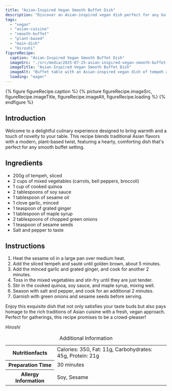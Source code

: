 ```yaml
---
title: "Asian-Inspired Vegan Smooth Buffet Dish"
description: "Discover an Asian-inspired vegan dish perfect for any buffet. Featuring tempeh, mixed vegetables, and quinoa, this recipe is both nourishing and delightful."
tags:
  - "vegan"
  - "asian-cuisine"
  - "smooth-buffet"
  - "plant-based"
  - "main-dish"
  - "Hiroshi"
figureRecipe: 
  caption: "Asian-Inspired Vegan Smooth Buffet Dish"
  imageSrc: "./src/media/2025-07-25-asian-inspired-vegan-smooth-buffet-dish-9989.png"
  imageTitle: "Asian-Inspired Vegan Smooth Buffet Dish"
  imageAlt: "Buffet table with an Asian-inspired vegan dish of tempeh and stir-fried vegetables on quinoa, accented with green onions and sesame, under soft light, no text/humans."
  loading: "eager"
---
```


{% figure figureRecipe.caption %}
{% picture figureRecipe.imageSrc, figureRecipe.imageTitle, figureRecipe.imageAlt, figureRecipe.loading %}
{% endfigure %}

## Introduction

Welcome to a delightful culinary experience designed to bring warmth and a touch of novelty to your table. This recipe blends traditional Asian flavors with a modern, plant-based twist, featuring a hearty, comforting dish that's perfect for any smooth buffet setting.

## Ingredients

- 200g of tempeh, sliced
- 2 cups of mixed vegetables (carrots, bell peppers, broccoli)
- 1 cup of cooked quinoa
- 2 tablespoons of soy sauce
- 1 tablespoon of sesame oil
- 1 clove garlic, minced
- 1 teaspoon of grated ginger
- 1 tablespoon of maple syrup
- 2 tablespoons of chopped green onions
- 1 teaspoon of sesame seeds
- Salt and pepper to taste

## Instructions

1. Heat the sesame oil in a large pan over medium heat.
2. Add the sliced tempeh and sauté until golden brown, about 5 minutes.
3. Add the minced garlic and grated ginger, and cook for another 2 minutes.
4. Toss in the mixed vegetables and stir-fry until they are just tender.
5. Stir in the cooked quinoa, soy sauce, and maple syrup, mixing well.
6. Season with salt and pepper, and cook for an additional 2 minutes.
7. Garnish with green onions and sesame seeds before serving.

Enjoy this exquisite dish that not only satisfies your taste buds but also pays homage to the rich traditions of Asian cuisine with a fresh, vegan approach. Perfect for gatherings, this recipe promises to be a crowd-pleaser!

*Hiroshi*

<table><caption class='sr-only'>Additional Information</caption><tr><th>Nutritionfacts</th><td>Calories: 350, Fat: 11g, Carbohydrates: 45g, Protein: 21g&nbsp;</td></tr><tr><th>Preparation Time</th><td>30 minutes&nbsp;</td></tr><tr><th>Allergy Information</th><td>Soy, Sesame&nbsp;</td></tr></table>

